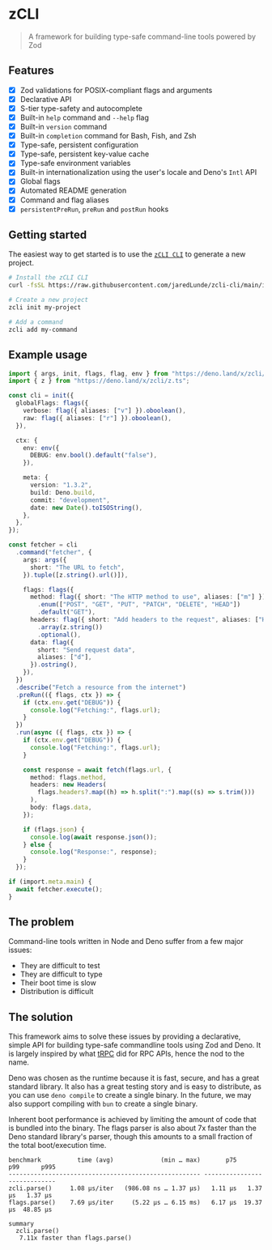 # zCLI

> A framework for building type-safe command-line tools powered by Zod

## Features

- [x] Zod validations for POSIX-compliant flags and arguments
- [x] Declarative API
- [x] S-tier type-safety and autocomplete
- [x] Built-in `help` command and `--help` flag
- [x] Built-in `version` command
- [x] Built-in `completion` command for Bash, Fish, and Zsh
- [x] Type-safe, persistent configuration
- [x] Type-safe, persistent key-value cache
- [x] Type-safe environment variables
- [x] Built-in internationalization using the user's locale and Deno's `Intl` API
- [x] Global flags
- [x] Automated README generation
- [x] Command and flag aliases
- [x] `persistentPreRun`, `preRun` and `postRun` hooks

## Getting started

The easiest way to get started is to use the [`zCLI CLI`](https://github.com/jaredLunde/zcli-cli) to generate a new project.

```sh
# Install the zCLI CLI
curl -fsSL https://raw.githubusercontent.com/jaredLunde/zcli-cli/main/install.sh | sh

# Create a new project
zcli init my-project

# Add a command
zcli add my-command
```

## Example usage

```ts
import { args, init, flags, flag, env } from "https://deno.land/x/zcli/mod.ts";
import { z } from "https://deno.land/x/zcli/z.ts";

const cli = init({
  globalFlags: flags({
    verbose: flag({ aliases: ["v"] }).oboolean(),
    raw: flag({ aliases: ["r"] }).oboolean(),
  }),

  ctx: {
    env: env({
      DEBUG: env.bool().default("false"),
    }),

    meta: {
      version: "1.3.2",
      build: Deno.build,
      commit: "development",
      date: new Date().toISOString(),
    },
  },
});

const fetcher = cli
  .command("fetcher", {
    args: args({
      short: "The URL to fetch",
    }).tuple([z.string().url()]),

    flags: flags({
      method: flag({ short: "The HTTP method to use", aliases: ["m"] })
        .enum(["POST", "GET", "PUT", "PATCH", "DELETE", "HEAD"])
        .default("GET"),
      headers: flag({ short: "Add headers to the request", aliases: ["H"] })
        .array(z.string())
        .optional(),
      data: flag({
        short: "Send request data",
        aliases: ["d"],
      }).ostring(),
    }),
  })
  .describe("Fetch a resource from the internet")
  .preRun(({ flags, ctx }) => {
    if (ctx.env.get("DEBUG")) {
      console.log("Fetching:", flags.url);
    }
  })
  .run(async ({ flags, ctx }) => {
    if (ctx.env.get("DEBUG")) {
      console.log("Fetching:", flags.url);
    }

    const response = await fetch(flags.url, {
      method: flags.method,
      headers: new Headers(
        flags.headers?.map((h) => h.split(":").map((s) => s.trim()))
      ),
      body: flags.data,
    });

    if (flags.json) {
      console.log(await response.json());
    } else {
      console.log("Response:", response);
    }
  });

if (import.meta.main) {
  await fetcher.execute();
}
```

## The problem

Command-line tools written in Node and Deno suffer from a few major issues:

- They are difficult to test
- They are difficult to type
- Their boot time is slow
- Distribution is difficult

## The solution

This framework aims to solve these issues by providing a declarative, simple API
for building type-safe commandline tools using Zod and Deno. It is largely inspired
by what [tRPC](https://trpc.io) did for RPC APIs, hence the nod to the name.

Deno was chosen as the runtime because it is fast, secure, and has a great
standard library. It also has a great testing story and is easy to distribute,
as you can use `deno compile` to create a single binary. In the future, we may
also support compiling with `bun` to create a single binary.

Inherent boot performance is achieved by limiting the amount of code that is
bundled into the binary. The flags parser is also about 7x faster than the
Deno standard library's parser, though this amounts to a small fraction of the
total boot/execution time.

```
benchmark          time (avg)             (min … max)       p75       p99      p995
----------------------------------------------------- -----------------------------
zcli.parse()     1.08 µs/iter   (986.08 ns … 1.37 µs)   1.11 µs   1.37 µs   1.37 µs
flags.parse()    7.69 µs/iter     (5.22 µs … 6.15 ms)   6.17 µs  19.37 µs  48.85 µs

summary
  zcli.parse()
   7.11x faster than flags.parse()
```
